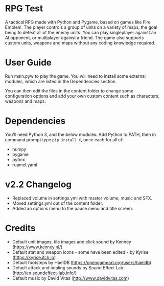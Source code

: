 # RPG Test
A tactical RPG made with Python and Pygame, based on games like Fire Emblem. The player controls a group of units on a variety of maps, the goal being to defeat all of the enemy units. You can play singleplayer against an AI opponent, or multiplayer against a friend. The game also supports custom units, weapons and maps without any coding knowledge required.

# User Guide
Run main.pyw to play the game. You will need to install some external modules, which are listed in the Dependencies section.

You can then edit the files in the content folder to change some configuration options and add your own custom content such as characters, weapons and maps.

# Dependencies
You'll need Python 3, and the below modules. Add Python to PATH, then in command prompt type `pip install X`, once each for all of:
 - numpy
 - pygame
 - pytmx
 - ruamel.yaml

# v2.2 Changelog
 - Replaced volume in settings.yml with master volume, music and SFX.
 - Moved settings.yml out of the content folder.
 - Added an options menu to the pause menu and title screen.

# Credits
 - Default unit images, tile images and click sound by Kenney (https://www.kenney.nl/)
 - Default stat and weapon icons - some have been edited - by Kyrise (https://kyrise.itch.io)
 - Default footsteps by HaelDB (https://opengameart.org/users/haeldb)
 - Default attack and healing sounds by Sound Effect Lab (http://en.soundeffect-lab.info/)
 - Default music by David Vitas (http://www.davidvitas.com)
